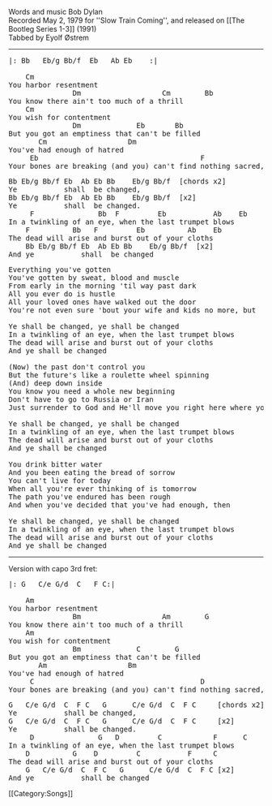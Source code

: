 Words and music Bob Dylan<br>
Recorded May 2, 1979 for ''Slow Train Coming'', and released on
[[The Bootleg Series 1-3]] (1991)<br>
Tabbed by Eyolf Østrem

----
<pre class="verse">
|: Bb   Eb/g Bb/f  Eb   Ab Eb    :|

    Cm
You harbor resentment
               Dm                   Cm        Bb
You know there ain't too much of a thrill
    Cm
You wish for contentment
               Dm             Eb       Bb
But you got an emptiness that can't be filled
       Cm                   Dm
You've had enough of hatred
     Eb                                      F
Your bones are breaking (and you) can't find nothing sacred, (but)
</pre>

<pre class="refrain">
Bb Eb/g Bb/f Eb  Ab Eb Bb    Eb/g Bb/f  [chords x2]
Ye           shall  be changed,
Bb Eb/g Bb/f Eb  Ab Eb Bb    Eb/g Bb/f  [x2]
Ye           shall  be changed.
     F               Bb  F         Eb           Ab    Eb
In a twinkling of an eye, when the last trumpet blows
    F          Bb   F         Eb          Ab    Eb
The dead will arise and burst out of your cloths
    Bb Eb/g Bb/f Eb  Ab Eb Bb    Eb/g Bb/f  [x2]
And ye           shall  be changed
</pre>

<pre class="verse">
Everything you've gotten
You've gotten by sweat, blood and muscle
From early in the morning 'til way past dark
All you ever do is hustle
All your loved ones have walked out the door
You're not even sure 'bout your wife and kids no more, but

Ye shall be changed, ye shall be changed
In a twinkling of an eye, when the last trumpet blows
The dead will arise and burst out of your cloths
And ye shall be changed

(Now) the past don't control you
But the future's like a roulette wheel spinning
(And) deep down inside
You know you need a whole new beginning
Don't have to go to Russia or Iran
Just surrender to God and He'll move you right here where you stand, and

Ye shall be changed, ye shall be changed
In a twinkling of an eye, when the last trumpet blows
The dead will arise and burst out of your cloths
And ye shall be changed

You drink bitter water
And you been eating the bread of sorrow
You can't live for today
When all you're ever thinking of is tomorrow
The path you've endured has been rough
And when you've decided that you've had enough, then

Ye shall be changed, ye shall be changed
In a twinkling of an eye, when the last trumpet blows
The dead will arise and burst out of your cloths
And ye shall be changed
</pre>

----
Version with capo 3rd fret:

<pre class="verse">
|: G   C/e G/d  C   F C:|

    Am
You harbor resentment
               Bm                   Am        G
You know there ain't too much of a thrill
    Am
You wish for contentment
               Bm             C        G
But you got an emptiness that can't be filled
       Am                   Bm
You've had enough of hatred
     C                                       D
Your bones are breaking (and you) can't find nothing sacred, (but)
</pre>

<pre class="refrain">
G   C/e G/d  C  F C   G      C/e G/d  C  F C     [chords x2]
Ye           shall be changed,
G   C/e G/d  C  F C   G      C/e G/d  C  F C     [x2]
Ye           shall be changed.
     D               G   D         C            F      C
In a twinkling of an eye, when the last trumpet blows
    D          G    D         C           F     C
The dead will arise and burst out of your cloths
    G   C/e G/d  C  F C   G      C/e G/d  C  F C [x2]
And ye           shall be changed
</pre>

[[Category:Songs]]